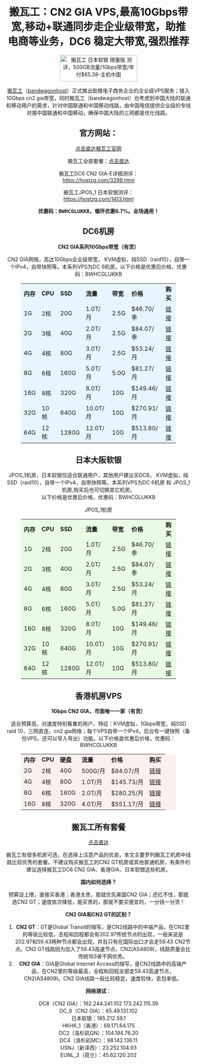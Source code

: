 <header class="article-header">
			<h1 class="article-title">搬瓦工：CN2 GIA VPS,最高10Gbps带宽,移动+联通同步走企业级带宽，助推电商等业务，DC6 稳定大带宽,强烈推荐</a></h1>			
			
						
<figure class="wp-block-image is-resized"><img decoding="async" src="https://hostzg.com/wp-content/uploads/2020/11/image-174.png" alt="搬瓦工 日本软银 限量版 测评，500GB流量/1Gbps带宽/年付$65.38-主机中国" style="width:210px;height:72px"/></figure>



<p><a href="https://bwh81.net/aff.php?aff=55580" target="_blank" rel="external noopener noreferrer">搬瓦工</a>（<a href="https://bwh81.net/aff.php?aff=55580" target="_blank" rel="external noopener noreferrer">bandwagonhost</a>）正式推出助推电子商务企业的企业级VPS服务；接入10Gbps cn2 gia带宽，同时搬瓦工（bandwagonhost）也考虑到中国大陆的联通和移动用户的需求，针对中国联通和中国移动线路，由中国电信提供企业级的专线对接中国联通和中国移动，确保中国大陆的三网都是优化线路。</p>



<h2 class="wp-block-heading"><strong>官方网站</strong>：</h2>



<p><a href="https://bwh81.net/aff.php?aff=55580" target="_blank" rel="noreferrer noopener">点击直达搬瓦工官网</a></p>



<p>搬瓦工全部套餐：<a href="https://bwh81.net/aff.php?aff=55580&amp;gid=1" target="_blank" rel="noreferrer noopener">点击直达</a></p>



<p>搬瓦工DC6 CN2 GIA-E详细测评：<br><a href="https://hostzg.com/3298.html" target="_blank" rel="noreferrer noopener">https://hostzg.com/3298.html</a></p>



<p>搬瓦工<span id="mei_guo_luo_shan_jiCN2_GIA_ri_ben_da_ban_ruan_yinDC_6ji_fang_he_JPOS_1ji_fang_ke_xuan10Gbps_dai_kuan_you_huo_ke_mai">JPOS_1 日本软银测评：</span><br><a href="https://hostzg.com/1413.html" target="_blank" rel="noopener">https://hostzg.com/1413.html</a></p>



<p><strong>优惠码：<kbd><span class="has-inline-color has-vivid-red-color">BWHCGLUKKB</span></kbd>，循环优惠6.7%。全场通用！</strong></p>



<h2 class="wp-block-heading"><a rel="external" name="cl-1"></a><strong>DC6机房</strong></h2>



<p><strong>CN2 GIA系列10Gbps带宽（有货）</strong></p>



<p>CN2 GIA网络，高达10Gbps企业级带宽， KVM虚拟，纯SSD（raid10），自带一个IPv4，自带快照等。本系列VPS为DC 6机房。以下价格是优惠后价格，优惠码：<span class="has-inline-color has-vivid-red-color">BWHCGLUKKB</span></p>



<figure class="wp-block-table"><table class="has-background" style="background-color:#e7f5fe"><tbody><tr><td><strong>内存</strong></td><td><strong>CPU</strong></td><td><strong>SSD</strong></td><td><strong>流量</strong></td><td><strong>带宽</strong></td><td><strong>价格</strong></td><td><strong>购买</strong></td></tr><tr><td>1G</td><td>2核</td><td>20G</td><td>1.0T/月</td><td>2.5G</td><td>$46.70/季</td><td><a href="https://bwh81.net/aff.php?aff=55580&amp;pid=87" target="_blank" rel="external noopener noreferrer">链接</a></td></tr><tr><td>2G</td><td>3核</td><td>40G</td><td>2.0T/月</td><td>2.5G</td><td>$84.07/季</td><td><a href="https://bwh81.net/aff.php?aff=55580&amp;pid=88" target="_blank" rel="external noopener noreferrer">链接</a></td></tr><tr><td>4G</td><td>4核</td><td>80G</td><td>3.0T/月</td><td>2.5G</td><td>$53.24/月</td><td><a href="https://bwh81.net/aff.php?aff=55580&amp;pid=89" target="_blank" rel="external noopener noreferrer">链接</a></td></tr><tr><td>8G</td><td>6核</td><td>160G</td><td>5.0T/月</td><td>5.0G</td><td>$81.27/月</td><td><a href="https://bwh81.net/aff.php?aff=55580&amp;pid=90" target="_blank" rel="external noopener noreferrer">链接</a></td></tr><tr><td>16G</td><td>8核</td><td>320G</td><td>8.0T/月</td><td>10G</td><td>$149.46/月</td><td><a href="https://bwh81.net/aff.php?aff=55580&amp;pid=91" target="_blank" rel="external noopener noreferrer">链接</a></td></tr><tr><td>32G</td><td>10核</td><td>640G</td><td>10.0T/月</td><td>10G</td><td>$270.91/月</td><td><a href="https://bwh81.net/aff.php?aff=55580&amp;pid=92" target="_blank" rel="external noopener noreferrer">链接</a></td></tr><tr><td>64G</td><td>12核</td><td>1280G</td><td>12.0T/月</td><td>10G</td><td>$513.80/月</td><td><a href="https://bwh81.net/aff.php?aff=55580&amp;pid=93" target="_blank" rel="external noopener noreferrer">链接</a></td></tr></tbody></table></figure>



<h2 class="wp-block-heading"><span id="mei_guo_luo_shan_jiCN2_GIA_ri_ben_da_ban_ruan_yinDC_6ji_fang_he_JPOS_1ji_fang_ke_xuan10Gbps_dai_kuan_you_huo_ke_mai"><strong>日本大阪软银</strong></span></h2>



<p><span id="mei_guo_luo_shan_jiCN2_GIA_ri_ben_da_ban_ruan_yinDC_6ji_fang_he_JPOS_1ji_fang_ke_xuan10Gbps_dai_kuan_you_huo_ke_mai">JPOS_1机房，日本软银仅适合联通用户，其他用户建议买DC6， KVM虚拟，纯SSD（raid10），自带一个IPv4，自带快照等。本系列VPS为DC 6机房 和 JPOS_1机房,购买后也可切换其它机房。<br>以下价格是优惠后价格，优惠码：<span class="has-inline-color has-vivid-red-color">BWHCGLUKKB</span></span></p>



<figure class="wp-block-image"><img decoding="async" src="https://hostzg.com/wp-content/uploads/2020/11/image-68.png" alt=""/><figcaption class="wp-element-caption">JPOS_1机房</figcaption></figure>



<figure class="wp-block-table"><table class="has-background" style="background-color:#e9fbe5"><tbody><tr><td><strong>内存</strong></td><td><strong>CPU</strong></td><td><strong>SSD</strong></td><td><strong>流量</strong></td><td><strong>带宽</strong></td><td><strong>价格</strong></td><td><strong>购买</strong></td></tr><tr><td>1G</td><td>2核</td><td>20G</td><td>1.0T/月</td><td>2.5G</td><td>$46.70/季</td><td><a href="https://bwh81.net/aff.php?aff=55580&amp;pid=87" target="_blank" rel="external noopener noreferrer">链接</a></td></tr><tr><td>2G</td><td>3核</td><td>40G</td><td>2.0T/月</td><td>2.5G</td><td>$84.07/季</td><td><a href="https://bwh81.net/aff.php?aff=55580&amp;pid=88" target="_blank" rel="external noopener noreferrer">链接</a></td></tr><tr><td>4G</td><td>4核</td><td>80G</td><td>3.0T/月</td><td>2.5G</td><td>$53.24/月</td><td><a href="https://bwh81.net/aff.php?aff=55580&amp;pid=89" target="_blank" rel="external noopener noreferrer">链接</a></td></tr><tr><td>8G</td><td>6核</td><td>160G</td><td>5.0T/月</td><td>5.0G</td><td>$81.27/月</td><td><a href="https://bwh81.net/aff.php?aff=55580&amp;pid=90" target="_blank" rel="external noopener noreferrer">链接</a></td></tr><tr><td>16G</td><td>8核</td><td>320G</td><td>8.0T/月</td><td>10G</td><td>$149.46/月</td><td><a href="https://bwh81.net/aff.php?aff=55580&amp;pid=91" target="_blank" rel="external noopener noreferrer">链接</a></td></tr><tr><td>32G</td><td>10核</td><td>640G</td><td>10.0T/月</td><td>10G</td><td>$270.91/月</td><td><a href="https://bwh81.net/aff.php?aff=55580&amp;pid=92" target="_blank" rel="external noopener noreferrer">链接</a></td></tr><tr><td>64G</td><td>12核</td><td>1280G</td><td>12.0T/月</td><td>10G</td><td>$513.80/月</td><td><a href="https://bwh81.net/aff.php?aff=55580&amp;pid=93" target="_blank" rel="external noopener noreferrer">链接</a></td></tr></tbody></table></figure>



<h2 class="wp-block-heading"><a rel="external" name="cl-3"></a><strong>香港机房VPS</strong></h2>



<p><strong>1Gbps CN2 GIA，市面唯一一家（有货）</strong></p>



<p>适合预算高，对速度特别看重的用户，特征：KVM虚拟，1Gbps带宽，纯SSD raid 10，三网直连，cn2 gia网络；每个VPS自带一个IPv4，后台有一键快照（备份VPS，还可以导入导出）功能。以下价格是优惠后价格，优惠码：<span class="has-inline-color has-vivid-red-color">BWHCGLUKKB</span></p>



<figure class="wp-block-table"><table class="has-background" style="background-color:#fcf0ef"><tbody><tr><td><strong>内存</strong></td><td><strong>CPU</strong></td><td><strong>硬盘</strong></td><td><strong>流量</strong></td><td><strong>价格</strong></td><td><strong>购买</strong></td></tr><tr><td>2G</td><td>2核</td><td>40G</td><td>500G/月</td><td>$84.07/月</td><td><a href="https://bwh81.net/aff.php?aff=55580&amp;pid=95" target="_blank" rel="external noopener noreferrer">链接</a></td></tr><tr><td>4G</td><td>4核</td><td>80G</td><td>1.0T/月</td><td>$145.73/月</td><td><a href="https://bwh81.net/aff.php?aff=55580&amp;pid=96" target="_blank" rel="external noopener noreferrer">链接</a></td></tr><tr><td>8G</td><td>6核</td><td>160G</td><td>2.0T/月</td><td>$280.25/月</td><td><a href="https://bwh81.net/aff.php?aff=55580&amp;pid=97" target="_blank" rel="external noopener noreferrer">链接</a></td></tr><tr><td>16G</td><td>8核</td><td>320G</td><td>4.0T/月</td><td>$551.17/月</td><td><a href="https://bwh81.net/aff.php?aff=55580&amp;pid=98" target="_blank" rel="external noopener noreferrer">链接</a><strong>&nbsp;</strong></td></tr></tbody></table></figure>



<h2 class="wp-block-heading">搬瓦工所有套餐</h2>



<p><a href="https://bwh81.net/aff.php?aff=55580&amp;gid=1" target="_blank" rel="noreferrer noopener">点击直达</a></p>



<p>搬瓦工有很多机房可选，在选择上注意产品的优良，本文主要罗列搬瓦工机房中线路比较优秀的套餐。不建议购买搬瓦工的CN2 GT机房或其他普通机房，有条件的建议选择搬瓦工DC6 CN2 GIA、香港GIA、日本软银这些机房。</p>



<p><strong>国内如何选择？</strong></p>



<p>预算没上限，直接买香港；香港太贵，那就优先美国CN2 GIA；还扛不住，那就选CN2 GT；速度依次降低，能买贵的，那就不要买便宜的，一分钱一分货！</p>



<p><strong>CN2 GIA和CN2 GT的区别？</strong></p>



<ol class="wp-block-list">
<li><strong>CN2 GT</strong>：GT是Global Transit的缩写，是CN2线路中的中端产品，在CN2里的等级比较低，去程和回程都会有202.97传统节点的出现，一般来说是202.97和59.43两种节点都会出现，并且只有在国际出口才会走59.43 CN2节点。CN2 GT线路因为加入了59.43高速节点，CN2(AS4809)，线路质量会比传统163骨干网优秀。</li>



<li><strong>CN2 GIA</strong>：GIA是Global Internet Access的缩写，是CN2线路中的高端产品，在CN2里的等级最高，全程和回程全部走59.43高速节点，CN2(AS4809)。CN2 GIA线路一般比较稳定，速度较快，丢包率低。</li>
</ol>



<p><strong>网络测试</strong>：</p>



<p>DC6（CN2 GIA）：162.244.241.102 173.242.115.39<br>DC_9（CN2 GIA）：65.49.131.102<br>日本软银：185.212.59.1<br>HKHK_1（香港）：69.171.64.175<br>DC2（洛杉矶QN）：104.194.76.20<br><span style="font-size: inherit;">DC4（洛杉矶MC）：98.142.136.11<br>USNJ（新泽西）：23.252.104.93<br></span>EUNL_3（荷兰）：45.62.120.202</p>
		</article>
						         
